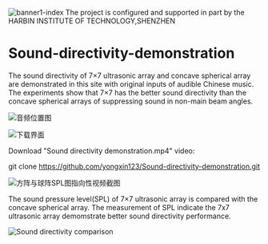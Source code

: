 ![banner1-index](https://user-images.githubusercontent.com/27756273/232424528-e3b08330-9843-4856-b378-7974dac57015.jpg)
The project is configured and supported in part by the HARBIN INSTITUTE OF TECHNOLOGY,SHENZHEN

# Sound-directivity-demonstration
The sound directivity of 7×7 ultrasonic array and concave spherical array are demonstrated in this site with original inputs of audible Chinese music. The experiments show that 7×7 has the better sound directivity than the concave spherical  arrays of suppressing sound in non-main beam angles. 

![音频位置图](https://user-images.githubusercontent.com/27756273/233673468-6863f9ac-a4fe-481c-956a-78274572a6d6.jpg)

![下载界面](https://user-images.githubusercontent.com/27756273/233679437-5295ee46-a5e9-4d34-8b8b-24a3a7d8ee54.jpg)

Download "Sound directivity demonstration.mp4" video:

git clone https://github.com/yongxin123/Sound-directivity-demonstration.git


![方阵与球阵SPL图指向性视频截图](https://user-images.githubusercontent.com/27756273/232488909-e130d068-9334-49bc-86cb-140ec8063244.jpg)


The sound pressure level(SPL) of 7×7 ultrasonic array is compared with the concave spherical array. The measurement of SPL indicate the 7x7 ultrasonic array demomstrate better sound directivity performance.

![Sound directivity comparison](https://user-images.githubusercontent.com/27756273/233679613-994dcd53-fdd2-4921-be79-33a477e964f1.jpg)
